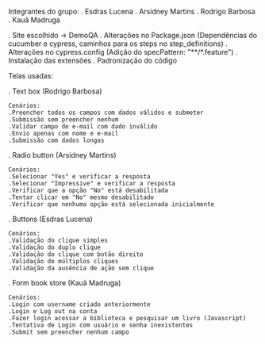 Integrantes do grupo:
. Esdras Lucena
. Arsidney Martins
. Rodrigo Barbosa
. Kauã Madruga

. Site escolhido -> DemoQA
. Alterações no Package.json (Dependências do cucumber e cypress, caminhos para os steps no step_definitions)
. Alterações no cypress.config (Adição do specPattern: "**/*.feature")
. Instalação das extensões
. Padronização do código


Telas usadas:

. Text box (Rodrigo Barbosa)

	Cenários:
	.Preencher todos os campos com dados válidos e submeter
    .Submissão sem preencher nenhum 
    .Validar campo de e-mail com dado inválido
    .Envio apenas com nome e e-mail
	.Submissão com dados longos

. Radio button (Arsidney Martins)

	Cenários:
	.Selecionar "Yes" e verificar a resposta
	.Selecionar "Impressive" e verificar a resposta
	.Verificar que a opção "No" está desabilitada
	.Tentar clicar em "No" mesmo desabilitado
	.Verificar que nenhuma opção está selecionada inicialmente

. Buttons (Esdras Lucena)

	Cenários:
	.Validação do clique simples
	.Validação do duplo clique
	.Validação do clique com botão direito
	.Validação de múltiplos cliques
	.Validação da ausência de ação sem clique

. Form book store (Kauã Madruga)

	Cenários:
	.Login com username criado anteriormente
	.Login e Log out na conta
	.Fazer login acessar a biblioteca e pesquisar um livro (Javascript)
	.Tentativa de Login com usuário e senha inexistentes
	.Submit sem preencher nenhum campo